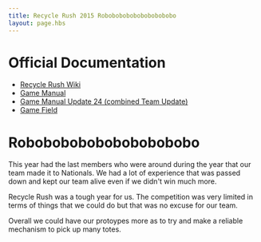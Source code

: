 ```yaml
---
title: Recycle Rush 2015 Robobobobobobobobobobo
layout: page.hbs
---
```


# Official Documentation

- [Recycle Rush Wiki](https://en.wikipedia.org/wiki/Recycle_Rush)
- [Game Manual](/pdfs/recycle-rush-2015/manual.pdf)
- [Game Manual Update 24 (combined Team Update)](/pdfs/recycle-rush-2015/team-updates.pdf)
- [Game Field](/pdfs/recycle-rush-2015/field.pdf)

# Robobobobobobobobobobo
This year had the last members who were around during the year that our team made it to Nationals. We had a lot of experience that was passed down and kept our team alive even if we didn't win much more.

Recycle Rush was a tough year for us. The competition was very limited in terms of things that we could do but that was no excuse for our team.

Overall we could have our protoypes more as to try and make a reliable mechanism to pick up many totes.
